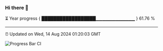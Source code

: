 ### Hi there 👋

⏳ Year progress { ██████████████████▁▁▁▁▁▁▁▁▁▁▁▁ } 61.76 %

---

⏰ Updated on Wed, 14 Aug 2024 01:20:03 GMT

![Progress Bar CI](https://github.com/liununu/liununu/workflows/Progress%20Bar%20CI/badge.svg)
